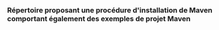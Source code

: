 ### Répertoire proposant une procédure d'installation de Maven comportant également des exemples de projet Maven
